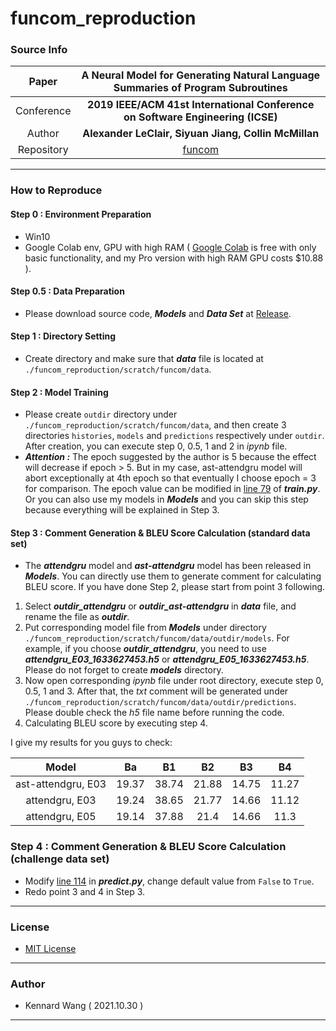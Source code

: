 # funcom_reproduction

### Source Info

| Paper | **A Neural Model for Generating Natural Language Summaries of Program Subroutines** |
|:---:|:---:|
| Conference | **2019 IEEE/ACM 41st International Conference on Software Engineering (ICSE)** |
| Author | **Alexander LeClair, Siyuan Jiang, Collin McMillan** |
| Repository | [funcom](https://github.com/mcmillco/funcom) |

------
### How to Reproduce
#### Step 0 : Environment Preparation
+ Win10 
+ Google Colab env, GPU with high RAM ( [Google Colab](https://colab.research.google.com/) is free with only basic functionality, and my Pro version with high RAM GPU costs $10.88 ).

#### Step 0.5 : Data Preparation
+ Please download source code, ***Models*** and ***Data Set*** at [Release](https://github.com/KennardWang/funcom_reproduction/releases).

#### Step 1 : Directory Setting
+ Create directory and make sure that ***data*** file is located at `./funcom_reproduction/scratch/funcom/data`.

#### Step 2 : Model Training
+ Please create `outdir` directory under `./funcom_reproduction/scratch/funcom/data`, and then create 3 directories `histories`, `models` and `predictions` respectively under `outdir`. After creation, you can execute step 0, 0.5, 1 and 2 in *ipynb* file.
+ ***Attention :*** The epoch suggested by the author is 5 because the effect will decrease if epoch > 5. But in my case, ast-attendgru model will abort exceptionally at 4th epoch so that eventually I choose epoch = 3 for comparison. The epoch value can be modified in [line 79](https://github.com/KennardWang/funcom_reproduction/blob/c5237097e10827daf476be20fce71d0ca71d6609/train.py#L79) of ***train.py***. Or you can also use my models in ***Models*** and you can skip this step because everything will be explained in Step 3.

#### Step 3 : Comment Generation & BLEU Score Calculation (standard data set)
+ The ***attendgru*** model and ***ast-attendgru*** model has been released in ***Models***. You can directly use them to generate comment for calculating BLEU score. If you have done Step 2, please start from point 3 following.

1. Select ***outdir_attendgru*** or ***outdir_ast-attendgru*** in ***data*** file, and rename the file as ***outdir***.
2. Put corresponding model file from ***Models*** under directory `./funcom_reproduction/scratch/funcom/data/outdir/models`. For example, if you choose ***outdir_attendgru***, you need to use ***attendgru_E03_1633627453.h5*** or ***attendgru_E05_1633627453.h5***. Please do not forget to create ***models*** directory.
3. Now open corresponding *ipynb* file under root directory, execute step 0, 0.5, 1 and 3. After that, the *txt* comment will be generated under `./funcom_reproduction/scratch/funcom/data/outdir/predictions`. Please double check the *h5* file name before running the code. 
4. Calculating BLEU score by executing step 4.

I give my results for you guys to check:

|Model|Ba|B1|B2|B3|B4|
|:---:|:---:|:---:|:---:|:---:|:---:|
|ast-attendgru, E03|19.37|38.74|21.88|14.75|11.27|
|attendgru, E03|19.24|38.65|21.77|14.66|11.12|
|attendgru, E05|19.14|37.88|21.4|14.66|11.3|

### Step 4 : Comment Generation & BLEU Score Calculation (challenge data set)
+ Modify [line 114](https://github.com/KennardWang/funcom_reproduction/blob/c5237097e10827daf476be20fce71d0ca71d6609/predict.py#L114) in ***predict.py***, change default value from `False` to `True`.
+ Redo point 3 and 4 in Step 3.

------
### License
+ [MIT License](https://github.com/KennardWang/funcom_reproduction/blob/master/LICENSE)
------
### Author
+ Kennard Wang ( 2021.10.30 )
------
